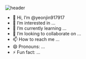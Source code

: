 
![header](https://yeonjin.vercel.app/api?type=wave&color=auto&height=300&section=header&text=capsule%20render&fontSize=90)


- 👋 Hi, I’m @yeonjin917917
- 👀 I’m interested in ...
- 🌱 I’m currently learning ...
- 💞️ I’m looking to collaborate on ...
- 📫 How to reach me ...
- 😄 Pronouns: ...
- ⚡ Fun fact: ...



